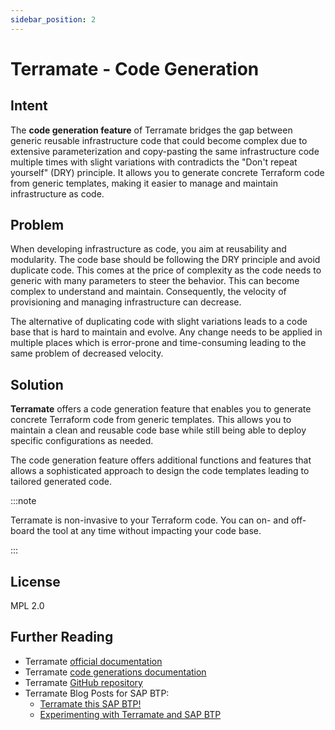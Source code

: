 ```yaml
---
sidebar_position: 2
---
```


# Terramate - Code Generation

## Intent

The **code generation feature** of Terramate bridges the gap between generic reusable infrastructure code that could become complex due to extensive parameterization and copy-pasting the same infrastructure code multiple times with slight variations with contradicts the "Don't repeat yourself" (DRY) principle. It allows you to generate concrete Terraform code from generic templates, making it easier to manage and maintain infrastructure as code.

## Problem

When developing infrastructure as code, you aim at reusability and modularity. The code base should be following the DRY principle and avoid duplicate code. This comes at the price of complexity as the code needs to generic with many parameters to steer the behavior. This can become complex to understand and maintain.
Consequently, the velocity of provisioning and managing infrastructure can decrease.

The alternative of duplicating code with slight variations leads to a code base that is hard to maintain and evolve. Any change needs to be applied in multiple places which is error-prone and time-consuming leading to the same problem of decreased velocity.

## Solution

**Terramate** offers a code generation feature that enables you to generate concrete Terraform code from generic templates. This allows you to maintain a clean and reusable code base while still being able to deploy specific configurations as needed.

The code generation feature offers additional functions and features that allows a sophisticated approach to design the code templates leading to tailored generated code.

:::note

Terramate is non-invasive to your Terraform code. You can on- and off-board the tool at any time without impacting your code base.

   :::

## License

MPL 2.0

## Further Reading

- Terramate [official documentation](https://terramate.io/docs/)
- Terramate [code generations documentation](https://terramate.io/docs/cli/code-generation/)
- Terramate [GitHub repository](https://github.com/terramate-io/terramate)
- Terramate Blog Posts for SAP BTP:
   - [Terramate this SAP BTP!](https://dev.to/lechnerc77/terramate-this-sap-btp-5a8p)
   - [Experimenting with Terramate and SAP BTP](https://dev.to/lechnerc77/experimenting-with-terramate-and-sap-btp-22m1)
